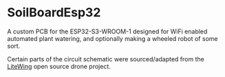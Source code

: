 # SoilBoardEsp32

A custom PCB for the ESP32-S3-WROOM-1 designed for WiFi enabled automated plant watering, and optionally making a wheeled robot of some sort.

Certain parts of the circuit schematic were sourced/adapted from the [LiteWing](https://github.com/Circuit-Digest/LiteWing/tree/main) open source drone project.